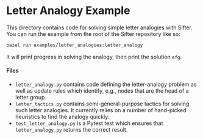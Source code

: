 # Letter Analogy Example
This directory contains code for solving simple letter analogies with Sifter.
You can run the example from the root of the Sifter repository like so:
```bash
bazel run examples/letter_analogies:letter_analogy
```
It will print progress in solving the analogy, then print the solution `efg`.

#### Files
* `letter_analogy.py` contains code defining the letter-analogy problem as well
  as update rules which identify, e.g., nodes that are the head of a letter
  group.
* `letter_tactics.py` contains semi-general-purpose tactics for solving such
  letter analogies. It currently relies on a number of hand-picked heuristics
  to find the analogy quickly.
* `test_letter_analogy.py` is a Pytest test which ensures that
  `letter_analogy.py` returns the correct result.
